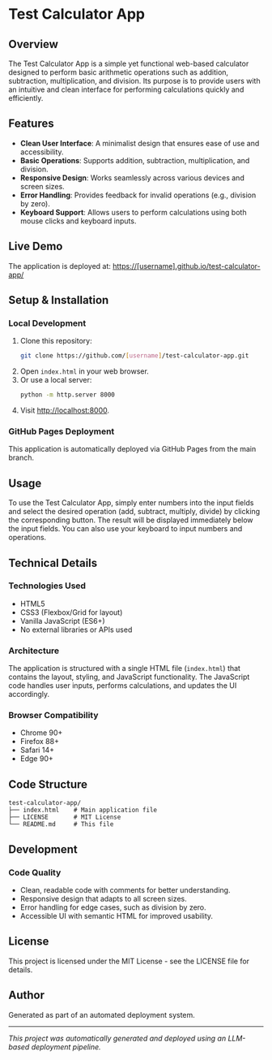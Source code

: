 # Test Calculator App

## Overview
The Test Calculator App is a simple yet functional web-based calculator designed to perform basic arithmetic operations such as addition, subtraction, multiplication, and division. Its purpose is to provide users with an intuitive and clean interface for performing calculations quickly and efficiently.

## Features
- **Clean User Interface**: A minimalist design that ensures ease of use and accessibility.
- **Basic Operations**: Supports addition, subtraction, multiplication, and division.
- **Responsive Design**: Works seamlessly across various devices and screen sizes.
- **Error Handling**: Provides feedback for invalid operations (e.g., division by zero).
- **Keyboard Support**: Allows users to perform calculations using both mouse clicks and keyboard inputs.

## Live Demo
The application is deployed at: [https://[username].github.io/test-calculator-app/](https://[username].github.io/test-calculator-app/)

## Setup & Installation

### Local Development
1. Clone this repository:
   ```bash
   git clone https://github.com/[username]/test-calculator-app.git
   ```
2. Open `index.html` in your web browser.
3. Or use a local server:
   ```bash
   python -m http.server 8000
   ```
4. Visit [http://localhost:8000](http://localhost:8000).

### GitHub Pages Deployment
This application is automatically deployed via GitHub Pages from the main branch.

## Usage
To use the Test Calculator App, simply enter numbers into the input fields and select the desired operation (add, subtract, multiply, divide) by clicking the corresponding button. The result will be displayed immediately below the input fields. You can also use your keyboard to input numbers and operations.

## Technical Details

### Technologies Used
- HTML5
- CSS3 (Flexbox/Grid for layout)
- Vanilla JavaScript (ES6+)
- No external libraries or APIs used

### Architecture
The application is structured with a single HTML file (`index.html`) that contains the layout, styling, and JavaScript functionality. The JavaScript code handles user inputs, performs calculations, and updates the UI accordingly.

### Browser Compatibility
- Chrome 90+
- Firefox 88+
- Safari 14+
- Edge 90+

## Code Structure
```
test-calculator-app/
├── index.html    # Main application file
├── LICENSE       # MIT License
└── README.md     # This file
```

## Development

### Code Quality
- Clean, readable code with comments for better understanding.
- Responsive design that adapts to all screen sizes.
- Error handling for edge cases, such as division by zero.
- Accessible UI with semantic HTML for improved usability.

## License
This project is licensed under the MIT License - see the LICENSE file for details.

## Author
Generated as part of an automated deployment system.

***
*This project was automatically generated and deployed using an LLM-based deployment pipeline.*
